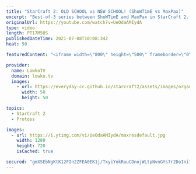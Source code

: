 ```yaml
---
title: "StarCraft 2: OLD SCHOOL vs NEW SCHOOL! (ShoWTimE vs MaxPax)"
excerpt: "Best-of-3 series between ShoWTimE and MaxPax in StarCraft 2. This is an old school progamer playing a very macro focused style, going up against a relative newcomer who plays far more aggressively. In this Protoss versus Protoss we see two of the highest ranked non-Korean players face off in a series."
originalUrl: https://youtube.com/watch?v=UeOdaAMIydA
type: video
length: PT17M50S
publishedDateTime: 2021-07-08T10:08:34Z
heat: 50

featuredContent: "<iframe width=\"800\" height=\"500\" frameborder=\"0\" src=\"https://www.youtube.com/embed/UeOdaAMIydA\" allow=\"accelerometer; autoplay; encrypted-media; gyroscope; picture-in-picture\" allowfullscreen></iframe>"

provider:
  name: LowkoTV
  domain: lowko.tv
  images:
    - url: https://everyday-cc.github.io/starcraft2/assets/images/organizations/lowko.tv-50x50.jpg
      width: 50
      height: 50

topics:
  - StarCraft 2
  - Protoss

images:
  - url: https://i.ytimg.com/vi/UeOdaAMIydA/maxresdefault.jpg
    width: 1280
    height: 720
    isCached: true

secured: "gmXSEbNgKtK12FIn2ZFEA0EK1j/TxyiYokRuuCDnojWLtpNvnGYs7r2DoIni7d/Uc9OoD+N4lwy8q82kiK1fh6JwKo6N3CtBV9g91dHP4p8TueI0XZlX5my3QE7g6QoM7IccRclxHT7j8f4UROweKsx+M/ETsuAo1iMqtaUeT/3bwG9e3zse0s1YxwlO8TRS11GBkRCa238r9IdcqNou506xd5sp4UmA55ULhnoKwPoru1usPvXPfJ9REoK/2YP7YEDCrJcc/HWUKaENMqXslt7QbZyvkW5M2T+Q6Arrlz7KkRAQlsBPE3zUng5YOz0+d3vV344922yM7Vv3gabAdVAhVuJ5expnN2L/B/bYBNJjad0+AEvRk4MD6bGthNYjFGj4sZK2gDTvYIkRFQjMaXOmHOXC6Rlp/lBHtji6ouc=;HbrHcqETtDD5igZiOoZEEQ=="
---
```


